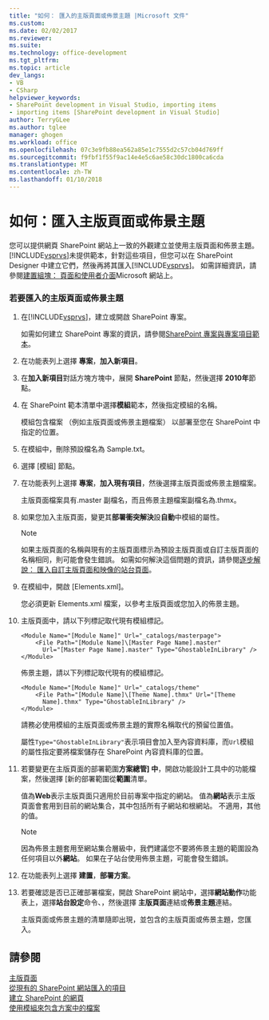 ```yaml
---
title: "如何： 匯入的主版頁面或佈景主題 |Microsoft 文件"
ms.custom: 
ms.date: 02/02/2017
ms.reviewer: 
ms.suite: 
ms.technology: office-development
ms.tgt_pltfrm: 
ms.topic: article
dev_langs:
- VB
- CSharp
helpviewer_keywords:
- SharePoint development in Visual Studio, importing items
- importing items [SharePoint development in Visual Studio]
author: TerryGLee
ms.author: tglee
manager: ghogen
ms.workload: office
ms.openlocfilehash: 07c3e9fb88ea562a85e1c7555d2c57cb04d769ff
ms.sourcegitcommit: f9fbf1f55f9ac14e4e5c6ae58c30dc1800ca6cda
ms.translationtype: MT
ms.contentlocale: zh-TW
ms.lasthandoff: 01/10/2018
---
```

# <a name="how-to-import-a-master-page-or-theme"></a>如何：匯入主版頁面或佈景主題
  您可以提供網頁 SharePoint 網站上一致的外觀建立並使用主版頁面和佈景主題。 [!INCLUDE[vsprvs](../sharepoint/includes/vsprvs-md.md)]未提供範本，針對這些項目，但您可以在 SharePoint Designer 中建立它們，然後再將其匯入[!INCLUDE[vsprvs](../sharepoint/includes/vsprvs-md.md)]。 如需詳細資訊，請參閱[建置組塊： 頁面和使用者介面](http://go.microsoft.com/fwlink/?LinkID=182095)Microsoft 網站上。  
  
### <a name="to-import-a-master-page-or-theme"></a>若要匯入的主版頁面或佈景主題  
  
1.  在[!INCLUDE[vsprvs](../sharepoint/includes/vsprvs-md.md)]，建立或開啟 SharePoint 專案。  
  
     如需如何建立 SharePoint 專案的資訊，請參閱[SharePoint 專案與專案項目範本](../sharepoint/sharepoint-project-and-project-item-templates.md)。  
  
2.  在功能表列上選擇 **專案**，**加入新項目**。  
  
3.  在**加入新項目**對話方塊方塊中，展開  **SharePoint**  節點，然後選擇  **2010年**節點。  
  
4.  在 SharePoint 範本清單中選擇**模組**範本，然後指定模組的名稱。  
  
     模組包含檔案 （例如主版頁面或佈景主題檔案） 以部署至您在 SharePoint 中指定的位置。  
  
5.  在模組中，刪除預設檔名為 Sample.txt。  
  
6.  選擇 [模組] 節點。  
  
7.  在功能表列上選擇 **專案**，**加入現有項目**，然後選擇主版頁面或佈景主題檔案。  
  
     主版頁面檔案具有.master 副檔名，而且佈景主題檔案副檔名為.thmx。  
  
8.  如果您加入主版頁面，變更其**部署衝突解決**設**自動**中模組的屬性。  
  
    > [!NOTE]  
    >  如果主版頁面的名稱與現有的主版頁面標示為預設主版頁面或自訂主版頁面的名稱相同，則可能會發生錯誤。 如需如何解決這個問題的資訊，請參閱[逐步解說： 匯入自訂主版頁面和映像的站台頁面](../sharepoint/walkthrough-import-a-custom-master-page-and-site-page-with-an-image.md)。  
  
9. 在模組中，開啟 [Elements.xml]。  
  
     您必須更新 Elements.xml 檔案，以參考主版頁面或您加入的佈景主題。  
  
10. 主版頁面中，請以下列標記取代現有模組標記。  
  
    ```  
    <Module Name="[Module Name]" Url="_catalogs/masterpage">  
        <File Path="[Module Name]\[Master Page Name].master"   
          Url="[Master Page Name].master" Type="GhostableInLibrary" />  
    </Module>  
    ```  
  
     佈景主題，請以下列標記取代現有的模組標記。  
  
    ```  
    <Module Name="[Module Name]" Url="_catalogs/theme"   
        <File Path="[Module Name]\[Theme Name].thmx" Url="[Theme     
          Name].thmx" Type="GhostableInLibrary" />  
    </Module>  
    ```  
  
     請務必使用模組的主版頁面或佈景主題的實際名稱取代的預留位置值。  
  
     屬性`Type="GhostableInLibrary"`表示項目會加入至內容資料庫，而`Url`模組的屬性指定要將檔案儲存在 SharePoint 內容資料庫的位置。  
  
11. 若要變更在主版頁面的部署範圍**方案總管] 中**，開啟功能設計工具中的功能檔案，然後選擇 [新的部署範圍從**範圍**清單。  
  
     值為**Web**表示主版頁面只適用於目前專案中指定的網站。 值為**網站**表示主版頁面會套用到目前的網站集合，其中包括所有子網站和根網站。 不適用，其他的值。  
  
    > [!NOTE]  
    >  因為佈景主題套用至網站集合層級中，我們建議您不要將佈景主題的範圍設為任何項目以外**網站**。 如果在子站台使用佈景主題，可能會發生錯誤。  
  
12. 在功能表列上選擇 **建置**，**部署方案**。  
  
13. 若要確認是否已正確部署檔案，開啟 SharePoint 網站中，選擇**網站動作**功能表上，選擇**站台設定**命令、，然後選擇 **主版頁面**連結或**佈景主題**連結。  
  
     主版頁面或佈景主題的清單隨即出現，並包含的主版頁面或佈景主題，您匯入。  
  
## <a name="see-also"></a>請參閱  
 [主版頁面](http://go.microsoft.com/fwlink/?LinkId=184955)   
 [從現有的 SharePoint 網站匯入的項目](../sharepoint/importing-items-from-an-existing-sharepoint-site.md)   
 [建立 SharePoint 的網頁](../sharepoint/creating-pages-for-sharepoint.md)   
 [使用模組來包含方案中的檔案](../sharepoint/using-modules-to-include-files-in-the-solution.md)  
  
  